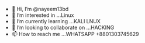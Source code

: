 - 👋 Hi, I’m @nayeem13bd
- 👀 I’m interested in ...Linux
- 🌱 I’m currently learning ...KALI LNUX
- 💞️ I’m looking to collaborate on ...HACKING
- 📫 How to reach me ...WHATSAPP +8801303745629

<!---
nayeem13bd/nayeem13bd is a ✨ special ✨ repository because its `README.md` (this file) appears on your GitHub profile.
You can click the Preview link to take a look at your changes.
--->
